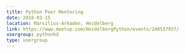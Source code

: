 ```yaml
---
title: Python Peer Mentoring
date: 2018-03-15
location: Marsilius-Arkaden, Heidelberg
link: https://www.meetup.com/HeidelbergPython/events/248537937/
usergroup: pythonhd
type: usergroup
---
```

